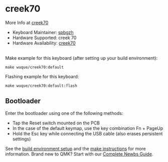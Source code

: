 # creek70

More Info at [creek70](https://shop.wuquestudio.com/)
​

* Keyboard Maintainer: [spbgzh](https://github.com/spbgzh)
* Hardware Supported: creek 70
* Hardware Availability: [creek70](https://shop.wuquestudio.com/)  
​

Make example for this keyboard (after setting up your build environment):  

    make wuque/creek70:default

Flashing example for this keyboard:

    make wuque/creek70:default:flash

## Bootloader

Enter the bootloader using one of the following methods:

* Tap the Reset switch mounted on the PCB
* In the case of the default keymap, use the key combination Fn + PageUp
* Hold the Esc key while connecting the USB cable (also erases persistent settings)

See the [build environment setup](https://docs.qmk.fm/#/getting_started_build_tools) and the [make instructions](https://docs.qmk.fm/#/getting_started_make_guide) for more information. Brand new to QMK? Start with our [Complete Newbs Guide](https://docs.qmk.fm/#/newbs).
